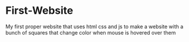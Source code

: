 # First-Website
My first proper website that uses html css and js to make a website with a bunch of squares that change color when mouse is hovered over them
